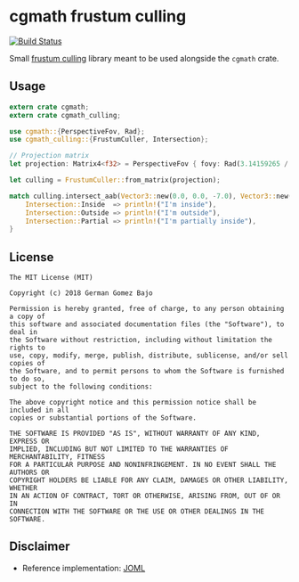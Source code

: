 # cgmath frustum culling

[![Build Status](https://travis-ci.org/germangb/cgmath-culling.svg?branch=master)](https://travis-ci.org/germangb/cgmath-culling)

Small [frustum culling](https://en.wikipedia.org/wiki/Hidden_surface_determination#Viewing_frustum_culling) library meant to be used alongside the `cgmath` crate.

## Usage

```rust
extern crate cgmath;
extern crate cgmath_culling;

use cgmath::{PerspectiveFov, Rad};
use cgmath_culling::{FrustumCuller, Intersection};

// Projection matrix
let projection: Matrix4<f32> = PerspectiveFov { fovy: Rad(3.14159265 / 2.0),aspect: 1.0, near: 0.1, far: 100.0 }.into();

let culling = FrustumCuller::from_matrix(projection);

match culling.intersect_aab(Vector3::new(0.0, 0.0, -7.0), Vector3::new(1.0, 1.0, -5.0)) {
    Intersection::Inside  => println!("I'm inside"),
    Intersection::Outside => println!("I'm outside"),
    Intersection::Partial => println!("I'm partially inside"),
}
```

## License

```
The MIT License (MIT)

Copyright (c) 2018 German Gomez Bajo

Permission is hereby granted, free of charge, to any person obtaining a copy of
this software and associated documentation files (the "Software"), to deal in
the Software without restriction, including without limitation the rights to
use, copy, modify, merge, publish, distribute, sublicense, and/or sell copies of
the Software, and to permit persons to whom the Software is furnished to do so,
subject to the following conditions:

The above copyright notice and this permission notice shall be included in all
copies or substantial portions of the Software.

THE SOFTWARE IS PROVIDED "AS IS", WITHOUT WARRANTY OF ANY KIND, EXPRESS OR
IMPLIED, INCLUDING BUT NOT LIMITED TO THE WARRANTIES OF MERCHANTABILITY, FITNESS
FOR A PARTICULAR PURPOSE AND NONINFRINGEMENT. IN NO EVENT SHALL THE AUTHORS OR
COPYRIGHT HOLDERS BE LIABLE FOR ANY CLAIM, DAMAGES OR OTHER LIABILITY, WHETHER
IN AN ACTION OF CONTRACT, TORT OR OTHERWISE, ARISING FROM, OUT OF OR IN
CONNECTION WITH THE SOFTWARE OR THE USE OR OTHER DEALINGS IN THE SOFTWARE.
```

## Disclaimer

* Reference implementation: [JOML](https://github.com/JOML-CI/JOML)
